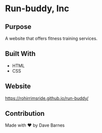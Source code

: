# Run-buddy, Inc

## Purpose
A website that offers fitness training services.

## Built With
* HTML
* CSS

## Website
https://rohirrimsride.github.io/run-buddy/

## Contribution
Made with ❤️ by Dave Barnes

